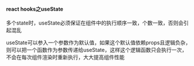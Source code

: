 #### react hooks之useState

多个state时，useState必须保证在组件中的执行顺序一致，个数一致，否则会引起混乱

useState可以参入一个参数作为默认值，如果这个默认值依赖props且逻辑负杂，则可以把一个函数作为参数传递给useState，这样这个逻辑函数只会执行一次，
不会在每次组件渲染时重新执行，大大提高组件性能